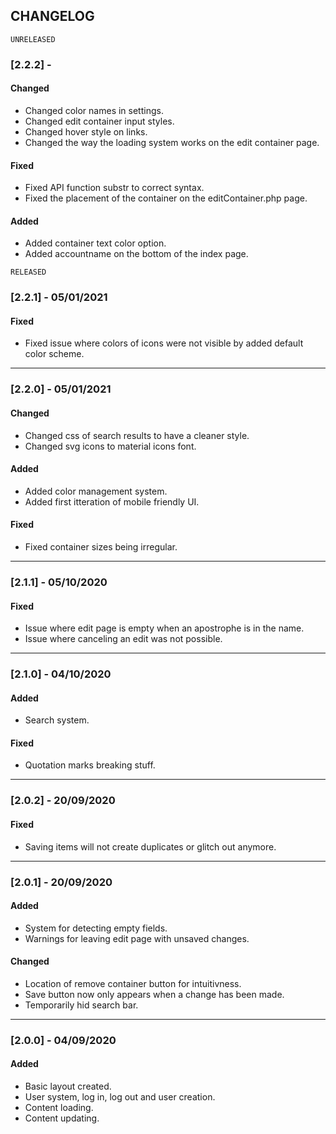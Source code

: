 ## CHANGELOG

`UNRELEASED`

### [2.2.2] -
#### Changed
- Changed color names in settings.
- Changed edit container input styles.
- Changed hover style on links.
- Changed the way the loading system works on the edit container page.

#### Fixed
- Fixed API function substr to correct syntax.
- Fixed the placement of the container on the editContainer.php page.

#### Added
- Added container text color option.
- Added accountname on the bottom of the index page.

`RELEASED`
### [2.2.1] - 05/01/2021
#### Fixed
- Fixed issue where colors of icons were not visible by added default color scheme.
---

### [2.2.0] - 05/01/2021
#### Changed
- Changed css of search results to have a cleaner style.
- Changed svg icons to material icons font.

#### Added
- Added color management system.
- Added first itteration of mobile friendly UI.

#### Fixed
- Fixed container sizes being irregular.
---

### [2.1.1] - 05/10/2020
#### Fixed
- Issue where edit page is empty when an apostrophe is in the name.
- Issue where canceling an edit was not possible.
---

### [2.1.0] - 04/10/2020
#### Added
- Search system.
#### Fixed
- Quotation marks breaking stuff.
---

### [2.0.2] - 20/09/2020
#### Fixed
- Saving items will not create duplicates or glitch out anymore.
---

### [2.0.1] - 20/09/2020
#### Added
- System for detecting empty fields.
- Warnings for leaving edit page with unsaved changes.

#### Changed
- Location of remove container button for intuitivness.
- Save button now only appears when a change has been made.
- Temporarily hid search bar.
---

### [2.0.0] - 04/09/2020
#### Added
- Basic layout created.
- User system, log in, log out and user creation.
- Content loading.
- Content updating.
